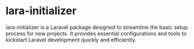 # lara-initializer
lara-initializer is a Laravel package designed to streamline the basic setup process for new projects. It provides essential configurations and tools to kickstart Laravel development quickly and efficiently.
